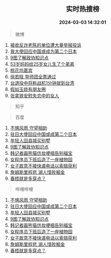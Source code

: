 <div align="center"><h2>实时热搜榜</h2><h4>2024-03-03 14:32:01</h4></div>

> 微博  

1. [接收反诈老陈的单位遭大量举报投诉](https://s.weibo.com/weibo?q=%23%E6%8E%A5%E6%94%B6%E5%8F%8D%E8%AF%88%E8%80%81%E9%99%88%E7%9A%84%E5%8D%95%E4%BD%8D%E9%81%AD%E5%A4%A7%E9%87%8F%E4%B8%BE%E6%8A%A5%E6%8A%95%E8%AF%89%23&t=31&band_rank=1&Refer=top)<br />
2. [我大使回应中国或成为第二个日本](https://s.weibo.com/weibo?q=%23%E6%88%91%E5%A4%A7%E4%BD%BF%E5%9B%9E%E5%BA%94%E4%B8%AD%E5%9B%BD%E6%88%96%E6%88%90%E4%B8%BA%E7%AC%AC%E4%BA%8C%E4%B8%AA%E6%97%A5%E6%9C%AC%23&t=31&band_rank=2&Refer=top)<br />
3. [9图了解政协知识点](https://s.weibo.com/weibo?q=%239%E5%9B%BE%E4%BA%86%E8%A7%A3%E6%94%BF%E5%8D%8F%E7%9F%A5%E8%AF%86%E7%82%B9%23&t=31&band_rank=3&Refer=top)<br />
4. [53岁妈妈给25岁女儿生了个弟弟](https://s.weibo.com/weibo?q=%2353%E5%B2%81%E5%A6%88%E5%A6%88%E7%BB%9925%E5%B2%81%E5%A5%B3%E5%84%BF%E7%94%9F%E4%BA%86%E4%B8%AA%E5%BC%9F%E5%BC%9F%23&t=31&band_rank=4&Refer=top)<br />
5. [桃花坞嘉宾](https://s.weibo.com/weibo?q=%E6%A1%83%E8%8A%B1%E5%9D%9E%E5%98%89%E5%AE%BE&t=31&band_rank=5&Refer=top)<br />
6. [徐若晗 导师团全票通过](https://s.weibo.com/weibo?q=%E5%BE%90%E8%8B%A5%E6%99%97%20%E5%AF%BC%E5%B8%88%E5%9B%A2%E5%85%A8%E7%A5%A8%E9%80%9A%E8%BF%87&t=31&band_rank=6&Refer=top)<br />
7. [台退役中将称战机1分钟就到台湾](https://s.weibo.com/weibo?q=%23%E5%8F%B0%E9%80%80%E5%BD%B9%E4%B8%AD%E5%B0%86%E7%A7%B0%E6%88%98%E6%9C%BA1%E5%88%86%E9%92%9F%E5%B0%B1%E5%88%B0%E5%8F%B0%E6%B9%BE%23&t=31&band_rank=7&Refer=top)<br />
8. [假如玉娆有朋友圈](https://s.weibo.com/weibo?q=%E5%81%87%E5%A6%82%E7%8E%89%E5%A8%86%E6%9C%89%E6%9C%8B%E5%8F%8B%E5%9C%88&t=31&band_rank=8&Refer=top)<br />
9. [张拿铁安慰失恋中的女人](https://s.weibo.com/weibo?q=%E5%BC%A0%E6%8B%BF%E9%93%81%E5%AE%89%E6%85%B0%E5%A4%B1%E6%81%8B%E4%B8%AD%E7%9A%84%E5%A5%B3%E4%BA%BA&t=31&band_rank=9&Refer=top)<br />

> 知乎  


> 百度  

1. [不惧风雨 守望相助](https://www.baidu.com/s?wd=%E4%B8%8D%E6%83%A7%E9%A3%8E%E9%9B%A8+%E5%AE%88%E6%9C%9B%E7%9B%B8%E5%8A%A9&sa=fyb_news&rsv_dl=fyb_news)<br />
2. [驻日大使回应中国或成第二个日本](https://www.baidu.com/s?wd=%E9%A9%BB%E6%97%A5%E5%A4%A7%E4%BD%BF%E5%9B%9E%E5%BA%94%E4%B8%AD%E5%9B%BD%E6%88%96%E6%88%90%E7%AC%AC%E4%BA%8C%E4%B8%AA%E6%97%A5%E6%9C%AC&sa=fyb_news&rsv_dl=fyb_news)<br />
3. [年轻人回县城买别墅](https://www.baidu.com/s?wd=%E5%B9%B4%E8%BD%BB%E4%BA%BA%E5%9B%9E%E5%8E%BF%E5%9F%8E%E4%B9%B0%E5%88%AB%E5%A2%85&sa=fyb_news&rsv_dl=fyb_news)<br />
4. [9图了解政协知识点](https://www.baidu.com/s?wd=9%E5%9B%BE%E4%BA%86%E8%A7%A3%E6%94%BF%E5%8D%8F%E7%9F%A5%E8%AF%86%E7%82%B9&sa=fyb_news&rsv_dl=fyb_news)<br />
5. [韩记者画熊猫仿妆哽咽告别福宝](https://www.baidu.com/s?wd=%E9%9F%A9%E8%AE%B0%E8%80%85%E7%94%BB%E7%86%8A%E7%8C%AB%E4%BB%BF%E5%A6%86%E5%93%BD%E5%92%BD%E5%91%8A%E5%88%AB%E7%A6%8F%E5%AE%9D&sa=fyb_news&rsv_dl=fyb_news)<br />
6. [女程序员下班后造了一座植物园](https://www.baidu.com/s?wd=%E5%A5%B3%E7%A8%8B%E5%BA%8F%E5%91%98%E4%B8%8B%E7%8F%AD%E5%90%8E%E9%80%A0%E4%BA%86%E4%B8%80%E5%BA%A7%E6%A4%8D%E7%89%A9%E5%9B%AD&sa=fyb_news&rsv_dl=fyb_news)<br />
7. [女子故意不接快递电话以索赔获利](https://www.baidu.com/s?wd=%E5%A5%B3%E5%AD%90%E6%95%85%E6%84%8F%E4%B8%8D%E6%8E%A5%E5%BF%AB%E9%80%92%E7%94%B5%E8%AF%9D%E4%BB%A5%E7%B4%A2%E8%B5%94%E8%8E%B7%E5%88%A9&sa=fyb_news&rsv_dl=fyb_news)<br />
8. [詹姆斯里程悲 湖人惜败掘金](https://www.baidu.com/s?wd=%E8%A9%B9%E5%A7%86%E6%96%AF%E9%87%8C%E7%A8%8B%E6%82%B2+%E6%B9%96%E4%BA%BA%E6%83%9C%E8%B4%A5%E6%8E%98%E9%87%91&sa=fyb_news&rsv_dl=fyb_news)<br />
9. [春捂就是多穿点？](https://www.baidu.com/s?wd=%E6%98%A5%E6%8D%82%E5%B0%B1%E6%98%AF%E5%A4%9A%E7%A9%BF%E7%82%B9%EF%BC%9F&sa=fyb_news&rsv_dl=fyb_news)<br />

> 哔哩哔哩  

1. [不惧风雨 守望相助](https://www.baidu.com/s?wd=%E4%B8%8D%E6%83%A7%E9%A3%8E%E9%9B%A8+%E5%AE%88%E6%9C%9B%E7%9B%B8%E5%8A%A9&sa=fyb_news&rsv_dl=fyb_news)<br />
2. [驻日大使回应中国或成第二个日本](https://www.baidu.com/s?wd=%E9%A9%BB%E6%97%A5%E5%A4%A7%E4%BD%BF%E5%9B%9E%E5%BA%94%E4%B8%AD%E5%9B%BD%E6%88%96%E6%88%90%E7%AC%AC%E4%BA%8C%E4%B8%AA%E6%97%A5%E6%9C%AC&sa=fyb_news&rsv_dl=fyb_news)<br />
3. [年轻人回县城买别墅](https://www.baidu.com/s?wd=%E5%B9%B4%E8%BD%BB%E4%BA%BA%E5%9B%9E%E5%8E%BF%E5%9F%8E%E4%B9%B0%E5%88%AB%E5%A2%85&sa=fyb_news&rsv_dl=fyb_news)<br />
4. [9图了解政协知识点](https://www.baidu.com/s?wd=9%E5%9B%BE%E4%BA%86%E8%A7%A3%E6%94%BF%E5%8D%8F%E7%9F%A5%E8%AF%86%E7%82%B9&sa=fyb_news&rsv_dl=fyb_news)<br />
5. [韩记者画熊猫仿妆哽咽告别福宝](https://www.baidu.com/s?wd=%E9%9F%A9%E8%AE%B0%E8%80%85%E7%94%BB%E7%86%8A%E7%8C%AB%E4%BB%BF%E5%A6%86%E5%93%BD%E5%92%BD%E5%91%8A%E5%88%AB%E7%A6%8F%E5%AE%9D&sa=fyb_news&rsv_dl=fyb_news)<br />
6. [女程序员下班后造了一座植物园](https://www.baidu.com/s?wd=%E5%A5%B3%E7%A8%8B%E5%BA%8F%E5%91%98%E4%B8%8B%E7%8F%AD%E5%90%8E%E9%80%A0%E4%BA%86%E4%B8%80%E5%BA%A7%E6%A4%8D%E7%89%A9%E5%9B%AD&sa=fyb_news&rsv_dl=fyb_news)<br />
7. [女子故意不接快递电话以索赔获利](https://www.baidu.com/s?wd=%E5%A5%B3%E5%AD%90%E6%95%85%E6%84%8F%E4%B8%8D%E6%8E%A5%E5%BF%AB%E9%80%92%E7%94%B5%E8%AF%9D%E4%BB%A5%E7%B4%A2%E8%B5%94%E8%8E%B7%E5%88%A9&sa=fyb_news&rsv_dl=fyb_news)<br />
8. [詹姆斯里程悲 湖人惜败掘金](https://www.baidu.com/s?wd=%E8%A9%B9%E5%A7%86%E6%96%AF%E9%87%8C%E7%A8%8B%E6%82%B2+%E6%B9%96%E4%BA%BA%E6%83%9C%E8%B4%A5%E6%8E%98%E9%87%91&sa=fyb_news&rsv_dl=fyb_news)<br />
9. [春捂就是多穿点？](https://www.baidu.com/s?wd=%E6%98%A5%E6%8D%82%E5%B0%B1%E6%98%AF%E5%A4%9A%E7%A9%BF%E7%82%B9%EF%BC%9F&sa=fyb_news&rsv_dl=fyb_news)<br />
